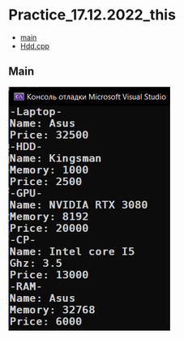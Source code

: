 # Practice_17.12.2022_this

* [main](main)
* [Hdd.cpp](main/Hdd.cpp)

<p align="center">
    <h2>Main</h2>
    <p></p>
    <img src="images/main.png">
</p>
